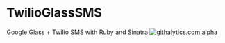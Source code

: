 TwilioGlassSMS
==============

Google Glass + Twilio SMS with Ruby and Sinatra
[![githalytics.com alpha](https://cruel-carlota.pagodabox.com/5241e92ff0efbc61b2b1bdc960ff54cd "githalytics.com")](http://githalytics.com/jonmarkgo/TwilioGlassSMS)
